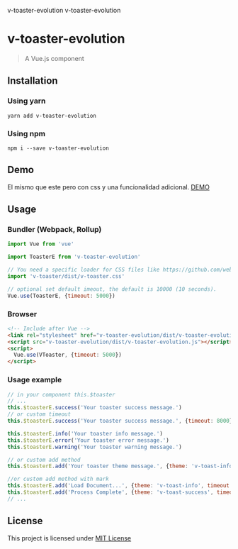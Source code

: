 v-toaster-evolution v-toaster-evolution

v-toaster-evolution
=========

> A Vue.js component

Installation
------------

### Using yarn

`yarn add v-toaster-evolution`

### Using npm

`npm i --save v-toaster-evolution`

Demo
----
El mismo que este pero con css y una funcionalidad adicional.
[DEMO](http://albertotorre.github.io/v-toaster-evolution)

Usage
-----

### Bundler (Webpack, Rollup)

```js
import Vue from 'vue'

import ToasterE from 'v-toaster-evolution'

// You need a specific loader for CSS files like https://github.com/webpack/css-loader
import 'v-toaster/dist/v-toaster.css'

// optional set default imeout, the default is 10000 (10 seconds).
Vue.use(ToasterE, {timeout: 5000})
```

### Browser

```html
<!-- Include after Vue -->
<link rel="stylesheet" href="v-toaster-evolution/dist/v-toaster-evolution.css"></link>
<script src="v-toaster-evolution/dist/v-toaster-evolution.js"></script>
<script>
  Vue.use(VToaster, {timeout: 5000})
</script>
```

### Usage example

```js
// in your component this.$toaster
// ...
this.$toasterE.success('Your toaster success message.')
// or custom timeout
this.$toasterE.success('Your toaster success message.', {timeout: 8000})

this.$toasterE.info('Your toaster info message.')
this.$toasterE.error('Your toaster error message.')
this.$toasterE.warning('Your toaster warning message.')

// or custom add method
this.$toasterE.add('Your toaster theme message.', {theme: 'v-toast-info', timeout: 10000})

//or custom add method with mark
this.$toasterE.add('Load Document...', {theme: 'v-toast-info', timeout: 10000, mark:3})
this.$toasterE.add('Process Complete', {theme: 'v-toast-success', timeout: 1000, mark:3})
// ...
```

License
-------

This project is licensed under [MIT License](http://en.wikipedia.org/wiki/MIT_License)
